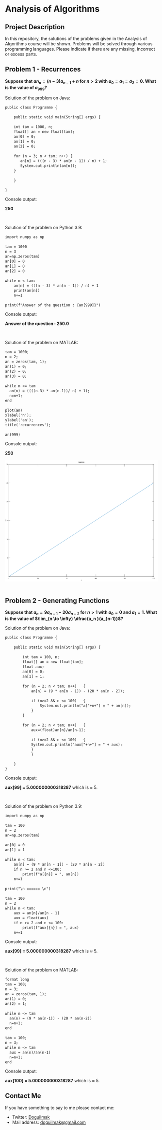 
# Analysis of Algorithms

## Project Description

In this repository, the solutions of the problems given in the Analysis of Algorithms course will be shown. Problems will be solved through various programming languages. Please indicate if there are any missing, incorrect or excess parts.

## Problem 1 - Recurrences

**Suppose that $an_n = (n - 3) a_{n-1} + n$ for $n > 2$ with $a_0 = a_1 = a_2 = 0$. What is the value of $a_{999}$?**

Solution of the problem on Java:

	public class Programme {

	    public static void main(String[] args) {
	    
		int tam = 1000, n;
		float[] an = new float[tam];
		an[0] = 0;
		an[1] = 0;
		an[2] = 0;

		for (n = 3; n < tam; n++) {
		   an[n] = (((n - 3) * an[n - 1]) / n) + 1;
		   System.out.println(an[n]);
		}
			
	    }

	}

Console output:

**250**

<br>

Solution of the problem on Python 3.9:

	import numpy as np

	tam = 1000
	n = 3
	an=np.zeros(tam)
	an[0] = 0
	an[1] = 0
	an[2] = 0

	while n < tam:
	    an[n] = (((n - 3) * an[n - 1]) / n) + 1
	    print(an[n])
	    n+=1
	    
	print(f"Answer of the question : {an[999]}")

Console output:

**Answer of the question : 250.0**

<br>

Solution of the problem on MATLAB:

	tam = 1000;
	n = 2;
	an = zeros(tam, 1);
	an(1) = 0;
	an(2) = 0;
	an(3) = 0;

	while n <= tam
	  an(n) = ((((n-3) * an(n-1))/ n) + 1);
	  n=n+1;
	end

	plot(an)
	xlabel('n');
	ylabel('an');
	title('recurrences');

	an(999)

Console output:

**250**

<div align="center">
	<img src="graphs/recurrences.png" alt="recurrence_matlab" height="400" width="600">
</div>

<br>

## Problem 2 - Generating Functions

**Suppose that $a_n = 9a_{n-1} - 20a_{n-2}$ for $n > 1$ with $a_0 = 0$ and $a_1 = 1$. What is the value of $\lim_{n \to \infty} \dfrac{a_n }{a_{n-1}}$?**

Solution of the problem on Java:

	public class Programme {

		public static void main(String[] args) {

			int tam = 100, n;
			float[] an = new float[tam];
			float aux;
			an[0] = 0;
			an[1] = 1;

			for (n = 2; n < tam; n++)   {	        
				an[n] = (9 * an[n - 1]) - (20 * an[n - 2]);

				if (n>=2 && n <= 100)	{
					System.out.println("a["+n+"] = " + an[n]);
				}	        
			}

			for (n = 2; n < tam; n++)   {	        
				aux=(float)an[n]/an[n-1];

				if (n>=2 && n <= 100)	{
				System.out.println("aux["+n+"] = " + aux);
				}	        
		    	}
		
		}
	}

Console output:

**aux[99] =  5.000000000318287** which is $\approx$ 5.

<br>

Solution of the problem on Python 3.9:

	import numpy as np

	tam = 100
	n = 2
	an=np.zeros(tam)

	an[0] = 0
	an[1] = 1

	while n < tam:
	    an[n] = (9 * an[n - 1]) - (20 * an[n - 2])
	    if n >= 2 and n <=100:
	        print(f"a[{n}] = ", an[n])
	    n+=1

	print("\n ====== \n")

	tam = 100
	n = 2 
	while n < tam:
	    aux = an[n]/an[n - 1]
	    aux = float(aux)
	    if n >= 2 and n <= 100:
	        print(f"aux[{n}] = ", aux)
	    n+=1

Console output:

**aux[99] =  5.000000000318287** which is $\approx$ 5.

<br>

Solution of the problem on MATLAB:

	format long
	tam = 100;
	n = 3;
	an = zeros(tam, 1);
	an(1) = 0;
	an(2) = 1;

	while n <= tam
	  an(n) = (9 * an(n-1)) - (20 * an(n-2))
	  n=n+1;
	end

	tam = 100;
	n = 3;
	while n <= tam
	  aux = an(n)/an(n-1)
	  n=n+1;
	end

Console output:

**aux[100] =  5.000000000318287** which is $\approx$ 5.

## Contact Me

If you have something to say to me please contact me: 

 - Twitter: [Doguilmak](https://twitter.com/Doguilmak)  
 - Mail address: doguilmak@gmail.com
 
